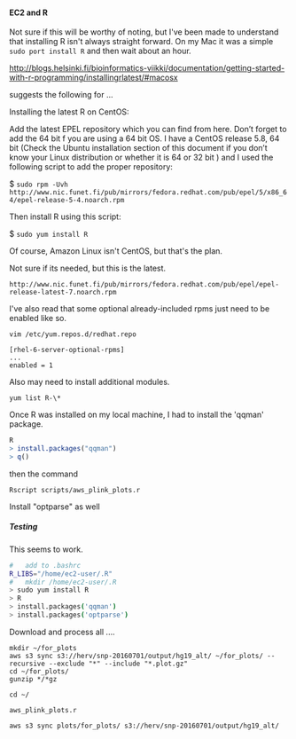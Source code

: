 #### EC2 and R

Not sure if this will be worthy of noting, but I've been made to understand that installing R isn't always straight forward.
On my Mac it was a simple `sudo port install R` and then wait about an hour.



http://blogs.helsinki.fi/bioinformatics-viikki/documentation/getting-started-with-r-programming/installingrlatest/#macosx

suggests the following for ...

Installing the latest R on CentOS:

Add the latest EPEL repository which you can find from here. Don’t forget to add the 64 bit f you are using a 64 bit OS. I have a CentOS release 5.8, 64 bit (Check the Ubuntu installation section of this document if you don’t know your Linux distribution or whether it is 64 or 32 bit ) and I used the following script to add the proper repository:

$ `sudo rpm -Uvh http://www.nic.funet.fi/pub/mirrors/fedora.redhat.com/pub/epel/5/x86_64/epel-release-5-4.noarch.rpm`

Then install R using this script:

$ `sudo yum install R`


Of course, Amazon Linux isn't CentOS, but that's the plan.

Not sure if its needed, but this is the latest.

`http://www.nic.funet.fi/pub/mirrors/fedora.redhat.com/pub/epel/epel-release-latest-7.noarch.rpm`





I've also read that some optional already-included rpms just need to be enabled like so.


```
vim /etc/yum.repos.d/redhat.repo

[rhel-6-server-optional-rpms]
...
enabled = 1
```




Also may need to install additional modules.

`yum list R-\*`







Once R was installed on my local machine, I had to install the 'qqman' package.

```R
R
> install.packages("qqman")
> q()
```

then the command 

`Rscript scripts/aws_plink_plots.r`




Install "optparse" as well







##### Testing

This seems to work.

```BASH
#	add to .bashrc
R_LIBS="/home/ec2-user/.R"
#	mkdir /home/ec2-user/.R
> sudo yum install R
> R
> install.packages('qqman')
> install.packages('optparse')
```

Download and process all ....

```
mkdir ~/for_plots
aws s3 sync s3://herv/snp-20160701/output/hg19_alt/ ~/for_plots/ --recursive --exclude "*" --include "*.plot.gz"
cd ~/for_plots/
gunzip */*gz

cd ~/

aws_plink_plots.r

aws s3 sync plots/for_plots/ s3://herv/snp-20160701/output/hg19_alt/
```



